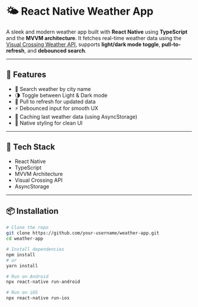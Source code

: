 # 🌤️ React Native Weather App

A sleek and modern weather app built with **React Native** using **TypeScript** and the **MVVM architecture**. It fetches real-time weather data using the [Visual Crossing Weather API](https://www.visualcrossing.com/), supports **light/dark mode toggle**, **pull-to-refresh**, and **debounced search**.

---

## 🚀 Features

- 🔎 Search weather by city name
- 🌗 Toggle between Light & Dark mode
- 🔁 Pull to refresh for updated data
- ⚡ Debounced input for smooth UX
- 💾 Caching last weather data (using AsyncStorage)
- 📱 Native styling for clean UI

---

## 🧱 Tech Stack

- React Native
- TypeScript
- MVVM Architecture
- Visual Crossing API
- AsyncStorage

---

## 📦 Installation

```bash
# Clone the repo
git clone https://github.com/your-username/weather-app.git
cd weather-app

# Install dependencies
npm install
# or
yarn install

# Run on Android
npx react-native run-android

# Run on iOS
npx react-native run-ios
